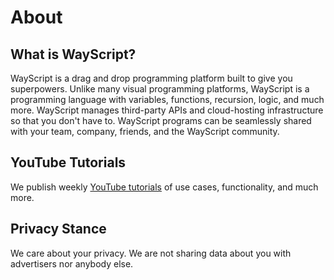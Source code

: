 # About

## What is WayScript?

WayScript is a drag and drop programming platform built to give you superpowers. Unlike many visual programming platforms, WayScript is a programming language with variables, functions, recursion, logic, and much more. WayScript manages third-party APIs and cloud-hosting infrastructure so that you don't have to. WayScript programs can be seamlessly shared with your team, company, friends, and the WayScript community.

## YouTube Tutorials

We publish weekly [YouTube tutorials](https://youtube.com/c/wayscript) of use cases, functionality, and much more. 

## Privacy Stance

We care about your privacy. We are not sharing data about you with advertisers nor anybody else. 

